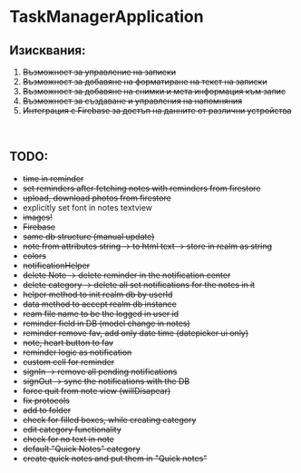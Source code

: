 # TaskManagerApplication 
## Изисквания:
1. ~~Възможност за управление на записки~~ <br/>
2. ~~Възможност за добавяне на форматиране на текст на записки~~<br/>
3. ~~Възможност за добавяне на снимки и мета информация към запис~~<br/>
4. ~~Възможност за създаване и управления на напомняния~~<br/>
5. ~~Интеграция с Firebase за достъп на данните от различни устройства<br/>~~
<br />

## TODO: <br />
- ~~time in reminder~~
- ~~set reminders after fetching notes with reminders from firestore~~
- ~~upload, download photos from firestore~~
- explicitly set font in notes textview
- ~~images!~~
- ~~Firebase~~
- ~~same db structure (manual update)~~
- ~~note from attributes string -> to html text -> store in realm as string~~
- ~~colors~~
- ~~notificationHelper~~
- ~~delete Note -> delete reminder in the notification center~~
- ~~delete category -> delete all set notifications for the notes in it~~
- ~~helper method to init realm db by userId~~
- ~~data method to accept realm db instance~~
- ~~ream file name to be the logged in user id~~
- ~~reminder field in DB (model change in notes)~~
- ~~reminder remove fav, add only date time (datepicker ui only)~~
- ~~note, heart button to fav~~
- ~~reminder logic as notification~~
- ~~custom cell for reminder~~
- ~~signIn -> remove all pending notifications~~
- ~~signOut -> sync the notifications with the DB~~
- ~~force quit from note view (willDisapear)~~
- ~~fix protocols~~ 
- ~~add to folder~~ 
- ~~check for filled boxes, while creating category~~ 
- ~~edit category functionality~~ 
- ~~check for no text in note~~ 
- ~~default "Quick Notes" category~~ 
- ~~create quick notes and put them in "Quick notes"~~

